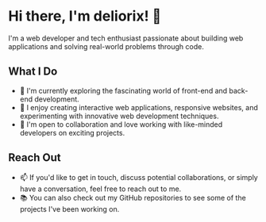 # Hi there, I'm deliorix! 👋

I'm a web developer and tech enthusiast passionate about building web applications and solving real-world problems through code.

## What I Do

- 🔭 I'm currently exploring the fascinating world of front-end and back-end development.
- 🌱 I enjoy creating interactive web applications, responsive websites, and experimenting with innovative web development techniques.
- 👯 I'm open to collaboration and love working with like-minded developers on exciting projects.

## Reach Out

- 📫 If you'd like to get in touch, discuss potential collaborations, or simply have a conversation, feel free to reach out to me.
- 📚 You can also check out my GitHub repositories to see some of the projects I've been working on.
